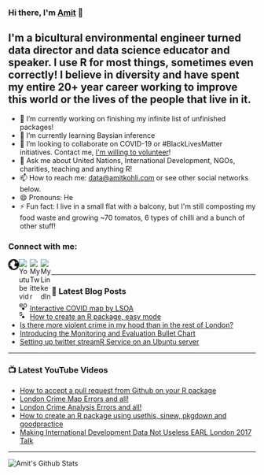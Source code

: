 ### Hi there, I'm [Amit](https://amitkohli.com/) 👋

## I'm a bicultural environmental engineer turned data director and data science educator and speaker. I use R for most things, sometimes even correctly! I believe in diversity and have spent my entire 20+ year career working to improve this world or the lives of the people that live in it.

- 🔭 I’m currently working on finishing my infinite list of unfinished packages!
- 🌱 I’m currently learning Baysian inference
- 👯 I’m looking to collaborate on COVID-19 or #BlackLivesMatter initiatives. Contact me, [I'm willing to volunteer](https://amitkohli.com/consulting)!
- 💬 Ask me about United Nations, International Development, NGOs, charities, teaching and anything R!
- 📫 How to reach me: data@amitkohli.com or see other social networks below.
- 😄 Pronouns: He
- ⚡ Fun fact: I live in a small flat with a balcony, but I'm still composting my food waste and growing ~70 tomatos, 6 types of chilli and a bunch of other stuff!

### Connect with me:

[<img align="left" alt="My website" width="22px" src="https://raw.githubusercontent.com/iconic/open-iconic/master/svg/globe.svg" />][website]
[<img align="left" alt="Youtube videos" width="22px" src="https://cdn.jsdelivr.net/npm/simple-icons@v3/icons/youtube.svg" />][youtube]
[<img align="left" alt="My Twitter" width="22px" src="https://cdn.jsdelivr.net/npm/simple-icons@v3/icons/twitter.svg" />][twitter]
[<img align="left" alt="My LinkedIn" width="22px" src="https://cdn.jsdelivr.net/npm/simple-icons@v3/icons/linkedin.svg" />][linkedin]
<br />

---

### 📕 Latest Blog Posts
<!-- BLOG-POST-LIST:START -->
- [Interactive COVID map by LSOA](https://www.amitkohli.com/2020/11/08/2020-09-30-interactive-covid-map-by-lsoa/)
- [How to create an R package, easy mode](https://www.amitkohli.com/2020/01/07/2020-01-07-how-to-create-an-r-package-my-way/)
- [Is there more violent crime in my hood than in the rest of London?](https://www.amitkohli.com/2018/09/23/2018-07-07-crime-statistics-in-london/)
- [Introducing the Monitoring and Evaluation Bullet Chart](https://www.amitkohli.com/introducing-the-monitoring-and-evaluation-bullet-chart/)
- [Setting up twitter streamR Service on an Ubuntu server](https://www.amitkohli.com/setting-up-twitter-streamr-service-on-an-ubuntu-server/)
<!-- BLOG-POST-LIST:END -->

---

### 📺 Latest YouTube Videos
<!-- YOUTUBE:START -->
- [How to accept a pull request from Github on your R package](https://www.youtube.com/watch?v=xoeTOhjM8Pw)
- [London Crime Map   Errors and all!](https://www.youtube.com/watch?v=yK1_Ne34BE0)
- [London Crime Analysis   Errors and all!](https://www.youtube.com/watch?v=bgsr5EzdPmQ)
- [How to create an R package using usethis, sinew, pkgdown and goodpractice](https://www.youtube.com/watch?v=wf7YFIQnD-g)
- [Making International Development Data Not Useless   EARL London 2017 Talk](https://www.youtube.com/watch?v=fScQW_8tBlo)
<!-- YOUTUBE:END -->

---

<img align="left" alt="Amit's Github Stats" src="https://github-readme-stats.codestackr.vercel.app/api?username=datastrategist&show_icons=true&hide_border=true" />

[website]: https://amitkohli.com/consulting
[twitter]: https://twitter.com/vizmonkey
[youtube]: https://www.youtube.com/channel/UCtOLYc3TXNNDp2iTWCM8Wvw
[linkedin]: https://linkedin.com/in/akohli
